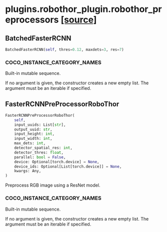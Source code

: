 # plugins.robothor_plugin.robothor_preprocessors [[source]](https://github.com/allenai/allenact/tree/master/plugins/robothor_plugin/robothor_preprocessors.py)

## BatchedFasterRCNN
```python
BatchedFasterRCNN(self, thres=0.12, maxdets=3, res=7)
```

### COCO_INSTANCE_CATEGORY_NAMES
Built-in mutable sequence.

If no argument is given, the constructor creates a new empty list.
The argument must be an iterable if specified.
## FasterRCNNPreProcessorRoboThor
```python
FasterRCNNPreProcessorRoboThor(
    self,
    input_uuids: List[str],
    output_uuid: str,
    input_height: int,
    input_width: int,
    max_dets: int,
    detector_spatial_res: int,
    detector_thres: float,
    parallel: bool = False,
    device: Optional[torch.device] = None,
    device_ids: Optional[List[torch.device]] = None,
    kwargs: Any,
)
```
Preprocess RGB image using a ResNet model.
### COCO_INSTANCE_CATEGORY_NAMES
Built-in mutable sequence.

If no argument is given, the constructor creates a new empty list.
The argument must be an iterable if specified.
